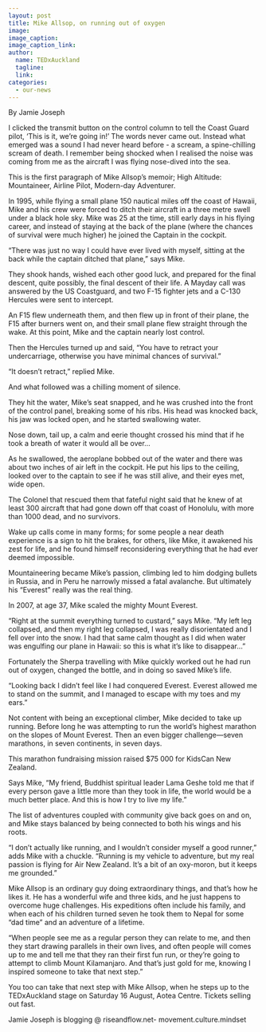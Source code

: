 ```yaml
---
layout: post
title: Mike Allsop, on running out of oxygen
image:
image_caption:
image_caption_link:
author:
  name: TEDxAuckland
  tagline:
  link:
categories:
  - our-news
---
```

By Jamie Joseph

I clicked the transmit button on the control column to tell the Coast Guard pilot, ‘This is it, we’re going in!’ The words never came out. Instead what emerged was a sound I had never heard before - a scream, a spine-chilling scream of death. I remember being shocked when I realised the noise was coming from me as the aircraft I was flying nose-dived into the sea.

This is the first paragraph of Mike Allsop’s memoir; High Altitude: Mountaineer, Airline Pilot, Modern-day Adventurer.

In 1995, while flying a small plane 150 nautical miles off the coast of Hawaii, Mike and his crew were forced to ditch their aircraft in a three metre swell under a black hole sky. Mike was 25 at the time, still early days in his flying career, and instead of staying at the back of the plane (where the chances of survival were much higher) he joined the Captain in the cockpit.

“There was just no way I could have ever lived with myself, sitting at the back while the captain ditched that plane,” says Mike.

They shook hands, wished each other good luck, and prepared for the final descent, quite possibly, the final descent of their life. A Mayday call was answered by the US Coastguard, and two F-15 fighter jets and a C-130 Hercules were sent to intercept.

An F15 flew underneath them, and then flew up in front of their plane, the F15 after burners went on, and their small plane flew straight through the wake. At this point, Mike and the captain nearly lost control.

Then the Hercules turned up and said, “You have to retract your undercarriage, otherwise you have minimal chances of survival.”

“It doesn’t retract,” replied Mike.

And what followed was a chilling moment of silence.

They hit the water, Mike’s seat snapped, and he was crushed into the front of the control panel, breaking some of his ribs. His head was knocked back, his jaw was locked open, and he started swallowing water.

Nose down, tail up, a calm and eerie thought crossed his mind that if he took a breath of water it would all be over…

As he swallowed, the aeroplane bobbed out of the water and there was about two inches of air left in the cockpit. He put his lips to the ceiling, looked over to the captain to see if he was still alive, and their eyes met, wide open.

The Colonel that rescued them that fateful night said that he knew of at least 300 aircraft that had gone down off that coast of Honolulu, with more than 1000 dead, and no survivors.

Wake up calls come in many forms; for some people a near death experience is a sign to hit the brakes, for others, like Mike, it awakened his zest for life, and he found himself reconsidering everything that he had ever deemed impossible.

Mountaineering became Mike’s passion, climbing led to him dodging bullets in Russia, and in Peru he narrowly missed a fatal avalanche. But ultimately his “Everest” really was the real thing.

In 2007, at age 37, Mike scaled the mighty Mount Everest.

“Right at the summit everything turned to custard,” says Mike. “My left leg collapsed, and then my right leg collapsed, I was really disorientated and I fell over into the snow. I had that same calm thought as I did when water was engulfing our plane in Hawaii: so this is what it’s like to disappear…”

Fortunately the Sherpa travelling with Mike quickly worked out he had run out of oxygen, changed the bottle, and in doing so saved Mike’s life.

“Looking back I didn’t feel like I had conquered Everest. Everest allowed me to stand on the summit, and I managed to escape with my toes and my ears.”

Not content with being an exceptional climber, Mike decided to take up running. Before long he was attempting to run the world’s highest marathon on the slopes of Mount Everest. Then an even bigger challenge—seven marathons, in seven continents, in seven days.

This marathon fundraising mission raised $75 000 for KidsCan New Zealand.

Says Mike, “My friend, Buddhist spiritual leader Lama Geshe told me that if every person gave a little more than they took in life, the world would be a much better place. And this is how I try to live my life.”

The list of adventures coupled with community give back goes on and on, and Mike stays balanced by being connected to both his wings and his roots.

“I don’t actually like running, and I wouldn’t consider myself a good runner,” adds Mike with a chuckle. “Running is my vehicle to adventure, but my real passion is flying for Air New Zealand. It’s a bit of an oxy-moron, but it keeps me grounded.”

Mike Allsop is an ordinary guy doing extraordinary things, and that’s how he likes it. He has a wonderful wife and three kids, and he just happens to overcome huge challenges. His expeditions often include his family, and when each of his children turned seven he took them to Nepal for some “dad time” and an adventure of a lifetime.

“When people see me as a regular person they can relate to me, and then they start drawing parallels in their own lives, and often people will comes up to me and tell me that they ran their first fun run, or they’re going to attempt to climb Mount Kilamanjaro. And that’s just gold for me, knowing I inspired someone to take that next step.”

You too can take that next step with Mike Allsop, when he steps up to the TEDxAuckland stage on Saturday 16 August, Aotea Centre. Tickets selling out fast.

Jamie Joseph is blogging @ riseandflow.net- movement.culture.mindset
